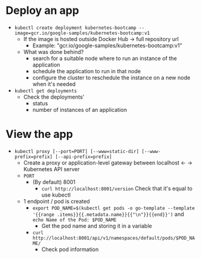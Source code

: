 # Deploy an app
* `kubectl create deployment kubernetes-bootcamp --image=gcr.io/google-samples/kubernetes-bootcamp:v1`
  * If the image is hosted outside Docker Hub -> full repository url
    * Example: "gcr.io/google-samples/kubernetes-bootcamp:v1"
  * What was done behind?
    * search for a suitable node where to run an instance of the application
    * schedule the application to run in that node
    * configure the cluster to reschedule the instance on a new node when it's needed
* `kubectl get deployments`
  * Check the deployments'
    * status
    * number of instances of an application

# View the app
* `kubectl proxy [--port=PORT] [--www=static-dir] [--www-prefix=prefix] [--api-prefix=prefix]`
  * Create a proxy or application-level gateway between localhost ← → Kubernetes API server
  * `PORT`
    * (By default) 8001
      * `curl http://localhost:8001/version` Check that it's equal to use kubectl
  * 1 endpoint / pod is created
    * `export POD_NAME=$(kubectl get pods -o go-template --template '{{range .items}}{{.metadata.name}}{{"\n"}}{{end}}')` and `echo Name of the Pod: $POD_NAME`
      * Get the pod name and storing it in a variable
    * `curl http://localhost:8001/api/v1/namespaces/default/pods/$POD_NAME/`
      * Check pod information